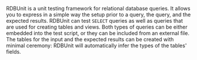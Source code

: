 RDBUnit is a unit testing framework for relational database queries.
It allows you to express in a simple way the setup prior to a query,
the query, and the expected results.
RDBUnit can test `SELECT` queries as well as queries that are used
for creating tables and views.
Both types of queries can be either embedded into the test script, or
they can be included from an external file.
The tables for the input and the expected results can be created with
minimal ceremony: RDBUnit will automatically infer the types of the
tables' fields.
